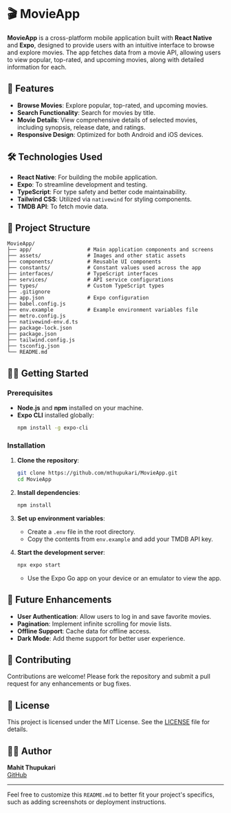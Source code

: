 # 🎬 MovieApp

**MovieApp** is a cross-platform mobile application built with **React Native** and **Expo**, designed to provide users with an intuitive interface to browse and explore movies. The app fetches data from a movie API, allowing users to view popular, top-rated, and upcoming movies, along with detailed information for each.

## 🚀 Features

- **Browse Movies**: Explore popular, top-rated, and upcoming movies.
- **Search Functionality**: Search for movies by title.
- **Movie Details**: View comprehensive details of selected movies, including synopsis, release date, and ratings.
- **Responsive Design**: Optimized for both Android and iOS devices.

## 🛠️ Technologies Used

- **React Native**: For building the mobile application.
- **Expo**: To streamline development and testing.
- **TypeScript**: For type safety and better code maintainability.
- **Tailwind CSS**: Utilized via `nativewind` for styling components.
- **TMDB API**: To fetch movie data.

## 📂 Project Structure

```
MovieApp/
├── app/                  # Main application components and screens
├── assets/               # Images and other static assets
├── components/           # Reusable UI components
├── constants/            # Constant values used across the app
├── interfaces/           # TypeScript interfaces
├── services/             # API service configurations
├── types/                # Custom TypeScript types
├── .gitignore
├── app.json              # Expo configuration
├── babel.config.js
├── env.example           # Example environment variables file
├── metro.config.js
├── nativewind-env.d.ts
├── package-lock.json
├── package.json
├── tailwind.config.js
├── tsconfig.json
└── README.md
```

## 🧑‍💻 Getting Started

### Prerequisites

- **Node.js** and **npm** installed on your machine.
- **Expo CLI** installed globally:
  ```bash
  npm install -g expo-cli
  ```

### Installation

1. **Clone the repository**:
   ```bash
   git clone https://github.com/mthupukari/MovieApp.git
   cd MovieApp
   ```

2. **Install dependencies**:
   ```bash
   npm install
   ```

3. **Set up environment variables**:
   - Create a `.env` file in the root directory.
   - Copy the contents from `env.example` and add your TMDB API key.

4. **Start the development server**:
   ```bash
   npx expo start
   ```

   - Use the Expo Go app on your device or an emulator to view the app.

## 📌 Future Enhancements

- **User Authentication**: Allow users to log in and save favorite movies.
- **Pagination**: Implement infinite scrolling for movie lists.
- **Offline Support**: Cache data for offline access.
- **Dark Mode**: Add theme support for better user experience.

## 🤝 Contributing

Contributions are welcome! Please fork the repository and submit a pull request for any enhancements or bug fixes.

## 📄 License

This project is licensed under the MIT License. See the [LICENSE](LICENSE) file for details.

## 👨‍💻 Author

**Mahit Thupukari**  
[GitHub](https://github.com/mthupukari)

---

Feel free to customize this `README.md` to better fit your project's specifics, such as adding screenshots or deployment instructions.
